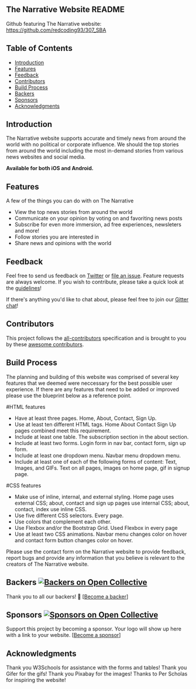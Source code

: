 
## The Narrative Website README

Github featuring The Narrative website: https://github.com/redcoding93/307_SBA

## Table of Contents

- [Introduction](#introduction)
- [Features](#features)
- [Feedback](#feedback)
- [Contributors](#contributors)
- [Build Process](#build-process)
- [Backers](#backers-)
- [Sponsors](#sponsors-)
- [Acknowledgments](#acknowledgments)

## Introduction


The Narrative website supports accurate and timely news from around the world with no political or corporate influence. We should the top stories from around the world including the most in-demand stories from various news websites and social media.


**Available for both iOS and Android.**

## Features

A few of the things you can do with on The Narrative

* View the top news stories from around the world
* Communicate on your opinion by voting on and favoriting news posts
* Subscribe for even more immersion, ad free experiences, newsleters and more!
* Follow stories you are interested in
* Share news and opinions with the world

## Feedback

Feel free to send us feedback on [Twitter](https://twitter.com/gitpointapp) or [file an issue](https://github.com/gitpoint/git-point/issues/new). Feature requests are always welcome. If you wish to contribute, please take a quick look at the [guidelines](./CONTRIBUTING.md)!

If there's anything you'd like to chat about, please feel free to join our [Gitter chat](https://gitter.im/git-point)!

## Contributors

This project follows the [all-contributors](https://github.com/kentcdodds/all-contributors) specification and is brought to you by these [awesome contributors](./CONTRIBUTORS.md).

## Build Process
The planning and building of this website was comprised of several key features that we deemed were neccessary for the best possible user experience. If there are any features that need to be added or improved please use the blueprint below as a reference point. 

#HTML features
* Have at least three pages. Home, About, Contact, Sign Up.
* Use at least ten different HTML tags. Home About Contact Sign Up pages combined meet this requirement.
* Include at least one table. The subscription section in the about section.
* Include at least two forms. Login form in nav bar, contact form, sign up form.
* Include at least one dropdown menu. Navbar menu dropdown menu.
* Include at least one of each of the following forms of content: Text, Images, and GIFs. Text on all pages, images on home page, gif in signup page.

#CSS features 
* Make use of inline, internal, and external styling. Home page uses external CSS; about, contact and sign up pages use internal CSS; about, contact, index use inline CSS.
* Use five different CSS selectors. Every page.
* Use colors that complement each other.
* Use Flexbox and/or the Bootstrap Grid. Used Flexbox in every page
* Use at least two CSS animations. Navbar menu changes color on hover and contact form button changes color on hover.

Please use the contact form on the Narrative website to provide feedback, report bugs and provide any information that you believe is relevant to the creators of The Narrative website.

## Backers [![Backers on Open Collective](https://opencollective.com/git-point/backers/badge.svg)](#backers)

Thank you to all our backers! 🙏 [[Become a backer](https://opencollective.com/git-point#backer)]


## Sponsors [![Sponsors on Open Collective](https://opencollective.com/git-point/sponsors/badge.svg)](#sponsors)

Support this project by becoming a sponsor. Your logo will show up here with a link to your website. [[Become a sponsor](https://opencollective.com/git-point#sponsor)]


## Acknowledgments
Thank you W3Schools for assistance with the forms and tables!
Thank you Gifer for the gifs!
Thank you Pixabay for the images!
Thanks to Per Scholas for inspiring the website!